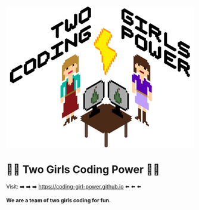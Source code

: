 ![Two Girls Coding Power](Two%20Girls%20Coding%20Power.png)
# :woman_technologist: Two Girls Coding Power :woman_technologist:
Visit: :arrow_right: :arrow_right: :arrow_right: https://coding-girl-power.github.io :arrow_left: :arrow_left: :arrow_left:

**We are a team of two girls coding for fun.**
